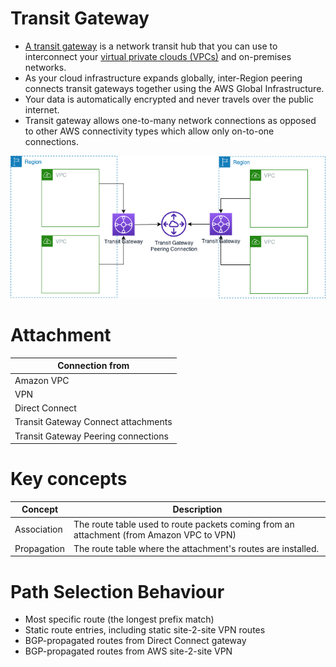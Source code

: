 # Transit Gateway
- [A transit gateway](https://docs.aws.amazon.com/vpc/latest/tgw/what-is-transit-gateway.html) is a network transit hub that you can use to interconnect your [virtual private clouds (VPCs)]() and on-premises networks.
- As your cloud infrastructure expands globally, inter-Region peering connects transit gateways together using the AWS Global Infrastructure.
- Your data is automatically encrypted and never travels over the public internet.
- Transit gateway allows one-to-many network connections as opposed to other AWS connectivity types which allow only on-to-one connections.

![img.png](../../assets/AWS_Transit_Gateway.png)

# Attachment

| Connection from                                                 |
|-----------------------------------------------------------------|
| Amazon VPC                                                      |
| VPN                                                             |
| Direct Connect                                                  |
| Transit Gateway Connect attachments                             |
| Transit Gateway Peering connections                             |

# Key concepts

| Concept     | Description                                                                              |
|-------------|------------------------------------------------------------------------------------------|
| Association | The route table used to route packets coming from an attachment (from Amazon VPC to VPN) |
| Propagation | The route table where the attachment's routes are installed.                             |

# Path Selection Behaviour
- Most specific route (the longest prefix match)
- Static route entries, including static site-2-site VPN routes
- BGP-propagated routes from Direct Connect gateway
- BGP-propagated routes from AWS site-2-site VPN




